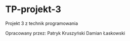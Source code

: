 # TP-projekt-3
Projekt 3 z technik programowania 

Opracowany przez:
Patryk Kruszyński 
Damian Łaskowski
